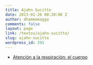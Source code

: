 ```yaml
---
title: Ajahn Sucitto
date: 2013-01-26 00:20:06 Z
author: dhammamagga
comments: false
layout: page
link: /textos/ajahn-sucitto/
slug: ajahn-sucitto
wordpress_id: 291
---
```


  * [Atención a la respiración: el cuerpo](/textos/ajahn-succito/atencion-a-la-respiracion-el-cuerpo/)


